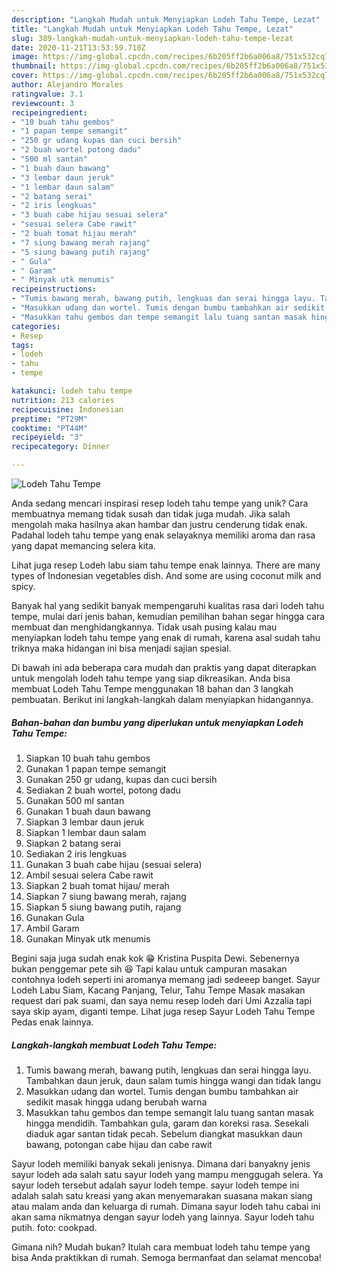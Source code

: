 ```yaml
---
description: "Langkah Mudah untuk Menyiapkan Lodeh Tahu Tempe, Lezat"
title: "Langkah Mudah untuk Menyiapkan Lodeh Tahu Tempe, Lezat"
slug: 389-langkah-mudah-untuk-menyiapkan-lodeh-tahu-tempe-lezat
date: 2020-11-21T13:53:59.710Z
image: https://img-global.cpcdn.com/recipes/6b205ff2b6a006a8/751x532cq70/lodeh-tahu-tempe-foto-resep-utama.jpg
thumbnail: https://img-global.cpcdn.com/recipes/6b205ff2b6a006a8/751x532cq70/lodeh-tahu-tempe-foto-resep-utama.jpg
cover: https://img-global.cpcdn.com/recipes/6b205ff2b6a006a8/751x532cq70/lodeh-tahu-tempe-foto-resep-utama.jpg
author: Alejandro Morales
ratingvalue: 3.1
reviewcount: 3
recipeingredient:
- "10 buah tahu gembos"
- "1 papan tempe semangit"
- "250 gr udang kupas dan cuci bersih"
- "2 buah wortel potong dadu"
- "500 ml santan"
- "1 buah daun bawang"
- "3 lembar daun jeruk"
- "1 lembar daun salam"
- "2 batang serai"
- "2 iris lengkuas"
- "3 buah cabe hijau sesuai selera"
- "sesuai selera Cabe rawit"
- "2 buah tomat hijau merah"
- "7 siung bawang merah rajang"
- "5 siung bawang putih rajang"
- " Gula"
- " Garam"
- " Minyak utk menumis"
recipeinstructions:
- "Tumis bawang merah, bawang putih, lengkuas dan serai hingga layu. Tambahkan daun jeruk, daun salam tumis hingga wangi dan tidak langu"
- "Masukkan udang dan wortel. Tumis dengan bumbu tambahkan air sedikit masak hingga udang berubah warna"
- "Masukkan tahu gembos dan tempe semangit lalu tuang santan masak hingga mendidih. Tambahkan gula, garam dan koreksi rasa. Sesekali diaduk agar santan tidak pecah. Sebelum diangkat masukkan daun bawang, potongan cabe hijau dan cabe rawit"
categories:
- Resep
tags:
- lodeh
- tahu
- tempe

katakunci: lodeh tahu tempe 
nutrition: 213 calories
recipecuisine: Indonesian
preptime: "PT29M"
cooktime: "PT44M"
recipeyield: "3"
recipecategory: Dinner

---
```



![Lodeh Tahu Tempe](https://img-global.cpcdn.com/recipes/6b205ff2b6a006a8/751x532cq70/lodeh-tahu-tempe-foto-resep-utama.jpg)

Anda sedang mencari inspirasi resep lodeh tahu tempe yang unik? Cara membuatnya memang tidak susah dan tidak juga mudah. Jika salah mengolah maka hasilnya akan hambar dan justru cenderung tidak enak. Padahal lodeh tahu tempe yang enak selayaknya memiliki aroma dan rasa yang dapat memancing selera kita.

Lihat juga resep Lodeh labu siam tahu tempe enak lainnya. There are many types of Indonesian vegetables dish. And some are using coconut milk and spicy.

Banyak hal yang sedikit banyak mempengaruhi kualitas rasa dari lodeh tahu tempe, mulai dari jenis bahan, kemudian pemilihan bahan segar hingga cara membuat dan menghidangkannya. Tidak usah pusing kalau mau menyiapkan lodeh tahu tempe yang enak di rumah, karena asal sudah tahu triknya maka hidangan ini bisa menjadi sajian spesial.


Di bawah ini ada beberapa cara mudah dan praktis yang dapat diterapkan untuk mengolah lodeh tahu tempe yang siap dikreasikan. Anda bisa membuat Lodeh Tahu Tempe menggunakan 18 bahan dan 3 langkah pembuatan. Berikut ini langkah-langkah dalam menyiapkan hidangannya.

<!--inarticleads1-->

##### Bahan-bahan dan bumbu yang diperlukan untuk menyiapkan Lodeh Tahu Tempe:

1. Siapkan 10 buah tahu gembos
1. Gunakan 1 papan tempe semangit
1. Gunakan 250 gr udang, kupas dan cuci bersih
1. Sediakan 2 buah wortel, potong dadu
1. Gunakan 500 ml santan
1. Gunakan 1 buah daun bawang
1. Siapkan 3 lembar daun jeruk
1. Siapkan 1 lembar daun salam
1. Siapkan 2 batang serai
1. Sediakan 2 iris lengkuas
1. Gunakan 3 buah cabe hijau (sesuai selera)
1. Ambil sesuai selera Cabe rawit
1. Siapkan 2 buah tomat hijau/ merah
1. Siapkan 7 siung bawang merah, rajang
1. Siapkan 5 siung bawang putih, rajang
1. Gunakan  Gula
1. Ambil  Garam
1. Gunakan  Minyak utk menumis


Begini saja juga sudah enak kok 😁 Kristina Puspita Dewi. Sebenernya bukan penggemar pete sih 😆 Tapi kalau untuk campuran masakan contohnya lodeh seperti ini aromanya memang jadi sedeeep banget. Sayur Lodeh Labu Siam, Kacang Panjang, Telur, Tahu Tempe Masak masakan request dari pak suami, dan saya nemu resep lodeh dari Umi Azzalia tapi saya skip ayam, diganti tempe. Lihat juga resep Sayur Lodeh Tahu Tempe Pedas enak lainnya. 

<!--inarticleads2-->

##### Langkah-langkah membuat Lodeh Tahu Tempe:

1. Tumis bawang merah, bawang putih, lengkuas dan serai hingga layu. Tambahkan daun jeruk, daun salam tumis hingga wangi dan tidak langu
1. Masukkan udang dan wortel. Tumis dengan bumbu tambahkan air sedikit masak hingga udang berubah warna
1. Masukkan tahu gembos dan tempe semangit lalu tuang santan masak hingga mendidih. Tambahkan gula, garam dan koreksi rasa. Sesekali diaduk agar santan tidak pecah. Sebelum diangkat masukkan daun bawang, potongan cabe hijau dan cabe rawit


Sayur lodeh memiliki banyak sekali jenisnya. Dimana dari banyakny jenis sayur lodeh ada salah satu sayur lodeh yang mampu menggugah selera. Ya sayur lodeh tersebut adalah sayur lodeh tempe. sayur lodeh tempe ini adalah salah satu kreasi yang akan menyemarakan suasana makan siang atau malam anda dan keluarga di rumah. Dimana sayur lodeh tahu cabai ini akan sama nikmatnya dengan sayur lodeh yang lainnya. Sayur lodeh tahu putih. foto: cookpad. 

Gimana nih? Mudah bukan? Itulah cara membuat lodeh tahu tempe yang bisa Anda praktikkan di rumah. Semoga bermanfaat dan selamat mencoba!
